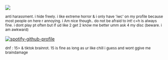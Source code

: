 ![](https://files.catbox.moe/vnn1hu.gif)

<sub>anti harassment. i hide freely. i like extreme horror & i only have 'iwc' on my profile because most people on here r annoying. i Am nice though.. do not be afraid to int! c+h is always fine. i dont play pt often but if ud like 2 get 2 know me better umm ask 4 my disc (beware. i am awkward)</sub>

[![spotify-github-profile](https://spotify-github-profile.kittinanx.com/api/view?uid=autumngray08&cover_image=true&theme=novatorem&show_offline=false&background_color=121212&interchange=false&bar_color=ff0000&bar_color_cover=false)](https://github.com/kittinan/spotify-github-profile)

<sub>dnf : 15> & tiktok brainrot. 15 is fine as long as ur like chill i guess and wont ggive me braindamage</sub>
